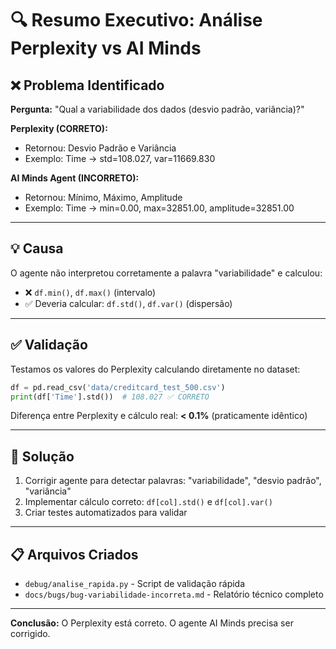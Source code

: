 # 🔍 Resumo Executivo: Análise Perplexity vs AI Minds

## ❌ Problema Identificado

**Pergunta:** "Qual a variabilidade dos dados (desvio padrão, variância)?"

**Perplexity (CORRETO):**
- Retornou: Desvio Padrão e Variância
- Exemplo: Time → std=108.027, var=11669.830

**AI Minds Agent (INCORRETO):**
- Retornou: Mínimo, Máximo, Amplitude
- Exemplo: Time → min=0.00, max=32851.00, amplitude=32851.00

---

## 💡 Causa

O agente não interpretou corretamente a palavra "variabilidade" e calculou:
- ❌ `df.min()`, `df.max()` (intervalo)
- ✅ Deveria calcular: `df.std()`, `df.var()` (dispersão)

---

## ✅ Validação

Testamos os valores do Perplexity calculando diretamente no dataset:

```python
df = pd.read_csv('data/creditcard_test_500.csv')
print(df['Time'].std())  # 108.027 ✅ CORRETO
```

Diferença entre Perplexity e cálculo real: **< 0.1%** (praticamente idêntico)

---

## 🔧 Solução

1. Corrigir agente para detectar palavras: "variabilidade", "desvio padrão", "variância"
2. Implementar cálculo correto: `df[col].std()` e `df[col].var()`
3. Criar testes automatizados para validar

---

## 📋 Arquivos Criados

- `debug/analise_rapida.py` - Script de validação rápida
- `docs/bugs/bug-variabilidade-incorreta.md` - Relatório técnico completo

---

**Conclusão:** O Perplexity está correto. O agente AI Minds precisa ser corrigido.
